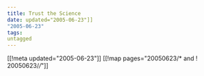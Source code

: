 ```yaml
---
title: Trust the Science
date: updated="2005-06-23"]]
"2005-06-23"
tags:
untagged
---
```

[[!meta updated="2005-06-23"]]
[[!map pages="20050623/* and ! 20050623/*/*"]]
